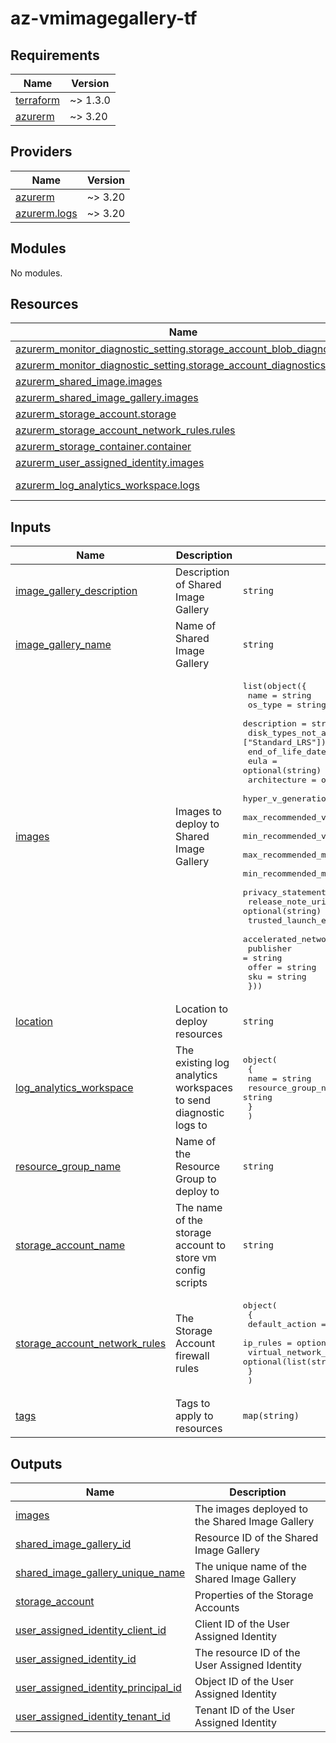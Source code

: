 # az-vmimagegallery-tf
<!-- BEGIN_TF_DOCS -->
## Requirements

| Name | Version |
|------|---------|
| <a name="requirement_terraform"></a> [terraform](#requirement\_terraform) | ~> 1.3.0 |
| <a name="requirement_azurerm"></a> [azurerm](#requirement\_azurerm) | ~> 3.20 |

## Providers

| Name | Version |
|------|---------|
| <a name="provider_azurerm"></a> [azurerm](#provider\_azurerm) | ~> 3.20 |
| <a name="provider_azurerm.logs"></a> [azurerm.logs](#provider\_azurerm.logs) | ~> 3.20 |

## Modules

No modules.

## Resources

| Name | Type |
|------|------|
| [azurerm_monitor_diagnostic_setting.storage_account_blob_diagnostics](https://registry.terraform.io/providers/hashicorp/azurerm/latest/docs/resources/monitor_diagnostic_setting) | resource |
| [azurerm_monitor_diagnostic_setting.storage_account_diagnostics](https://registry.terraform.io/providers/hashicorp/azurerm/latest/docs/resources/monitor_diagnostic_setting) | resource |
| [azurerm_shared_image.images](https://registry.terraform.io/providers/hashicorp/azurerm/latest/docs/resources/shared_image) | resource |
| [azurerm_shared_image_gallery.images](https://registry.terraform.io/providers/hashicorp/azurerm/latest/docs/resources/shared_image_gallery) | resource |
| [azurerm_storage_account.storage](https://registry.terraform.io/providers/hashicorp/azurerm/latest/docs/resources/storage_account) | resource |
| [azurerm_storage_account_network_rules.rules](https://registry.terraform.io/providers/hashicorp/azurerm/latest/docs/resources/storage_account_network_rules) | resource |
| [azurerm_storage_container.container](https://registry.terraform.io/providers/hashicorp/azurerm/latest/docs/resources/storage_container) | resource |
| [azurerm_user_assigned_identity.images](https://registry.terraform.io/providers/hashicorp/azurerm/latest/docs/resources/user_assigned_identity) | resource |
| [azurerm_log_analytics_workspace.logs](https://registry.terraform.io/providers/hashicorp/azurerm/latest/docs/data-sources/log_analytics_workspace) | data source |

## Inputs

| Name | Description | Type | Default | Required |
|------|-------------|------|---------|:--------:|
| <a name="input_image_gallery_description"></a> [image\_gallery\_description](#input\_image\_gallery\_description) | Description of Shared Image Gallery | `string` | n/a | yes |
| <a name="input_image_gallery_name"></a> [image\_gallery\_name](#input\_image\_gallery\_name) | Name of Shared Image Gallery | `string` | n/a | yes |
| <a name="input_images"></a> [images](#input\_images) | Images to deploy to Shared Image Gallery | <pre>list(object({<br>    name                                = string<br>    os_type                             = string<br>    description                         = string<br>    disk_types_not_allowed              = optional(list(string), ["Standard_LRS"])<br>    end_of_life_date                    = optional(string)<br>    eula                                = optional(string)<br>    architecture                        = optional(string, "x64")<br>    hyper_v_generation                  = optional(string, "V1")<br>    max_recommended_vcpu_count          = optional(number)<br>    min_recommended_vcpu_count          = optional(number)<br>    max_recommended_memory_in_gb        = optional(number)<br>    min_recommended_memory_in_gb        = optional(number)<br>    privacy_statement_uri               = optional(string)<br>    release_note_uri                    = optional(string)<br>    trusted_launch_enabled              = optional(bool, false)<br>    accelerated_network_support_enabled = optional(bool, true)<br>    publisher                           = string<br>    offer                               = string<br>    sku                                 = string<br>  }))</pre> | n/a | yes |
| <a name="input_location"></a> [location](#input\_location) | Location to deploy resources | `string` | n/a | yes |
| <a name="input_log_analytics_workspace"></a> [log\_analytics\_workspace](#input\_log\_analytics\_workspace) | The existing log analytics workspaces to send diagnostic logs to | <pre>object(<br>    {<br>      name                = string<br>      resource_group_name = string<br>    }<br>  )</pre> | n/a | yes |
| <a name="input_resource_group_name"></a> [resource\_group\_name](#input\_resource\_group\_name) | Name of the Resource Group to deploy to | `string` | n/a | yes |
| <a name="input_storage_account_name"></a> [storage\_account\_name](#input\_storage\_account\_name) | The name of the storage account to store vm config scripts | `string` | n/a | yes |
| <a name="input_storage_account_network_rules"></a> [storage\_account\_network\_rules](#input\_storage\_account\_network\_rules) | The Storage Account firewall rules | <pre>object(<br>    {<br>      default_action             = optional(string, "Deny")<br>      ip_rules                   = optional(list(string), [])<br>      virtual_network_subnet_ids = optional(list(string), [])<br>    }<br>  )</pre> | `{}` | no |
| <a name="input_tags"></a> [tags](#input\_tags) | Tags to apply to resources | `map(string)` | n/a | yes |

## Outputs

| Name | Description |
|------|-------------|
| <a name="output_images"></a> [images](#output\_images) | The images deployed to the Shared Image Gallery |
| <a name="output_shared_image_gallery_id"></a> [shared\_image\_gallery\_id](#output\_shared\_image\_gallery\_id) | Resource ID of the Shared Image Gallery |
| <a name="output_shared_image_gallery_unique_name"></a> [shared\_image\_gallery\_unique\_name](#output\_shared\_image\_gallery\_unique\_name) | The unique name of the Shared Image Gallery |
| <a name="output_storage_account"></a> [storage\_account](#output\_storage\_account) | Properties of the Storage Accounts |
| <a name="output_user_assigned_identity_client_id"></a> [user\_assigned\_identity\_client\_id](#output\_user\_assigned\_identity\_client\_id) | Client ID of the User Assigned Identity |
| <a name="output_user_assigned_identity_id"></a> [user\_assigned\_identity\_id](#output\_user\_assigned\_identity\_id) | The resource ID of the User Assigned Identity |
| <a name="output_user_assigned_identity_principal_id"></a> [user\_assigned\_identity\_principal\_id](#output\_user\_assigned\_identity\_principal\_id) | Object ID of the User Assigned Identity |
| <a name="output_user_assigned_identity_tenant_id"></a> [user\_assigned\_identity\_tenant\_id](#output\_user\_assigned\_identity\_tenant\_id) | Tenant ID of the User Assigned Identity |
<!-- END_TF_DOCS -->
